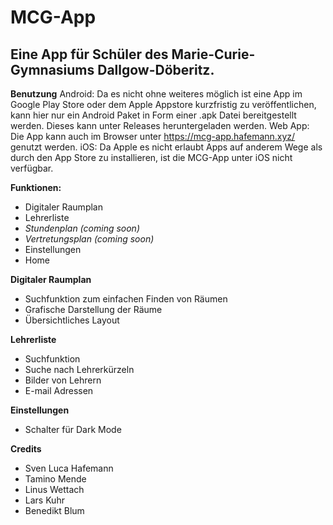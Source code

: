 # MCG-App
Eine App für Schüler des Marie-Curie-Gymnasiums Dallgow-Döberitz.
---
**Benutzung**
Android: Da es nicht ohne weiteres möglich ist eine App im Google Play Store oder dem Apple Appstore kurzfristig zu veröffentlichen, kann hier nur ein Android Paket in Form einer .apk Datei bereitgestellt werden. Dieses kann unter Releases heruntergeladen werden.
Web App: Die App kann auch im Browser unter https://mcg-app.hafemann.xyz/ genutzt werden.
iOS: Da Apple es nicht erlaubt Apps auf anderem Wege als durch den App Store zu installieren, ist die MCG-App unter iOS nicht verfügbar.

**Funktionen:**
- Digitaler Raumplan
- Lehrerliste
- *Stundenplan (coming soon)*
- *Vertretungsplan (coming soon)*
- Einstellungen
- Home

**Digitaler Raumplan**
- Suchfunktion zum einfachen Finden von Räumen
- Grafische Darstellung der Räume
- Übersichtliches Layout

**Lehrerliste**
- Suchfunktion
- Suche nach Lehrerkürzeln
- Bilder von Lehrern
- E-mail Adressen

**Einstellungen**
- Schalter für Dark Mode

**Credits**
- Sven Luca Hafemann
- Tamino Mende
- Linus Wettach
- Lars Kuhr
- Benedikt Blum
